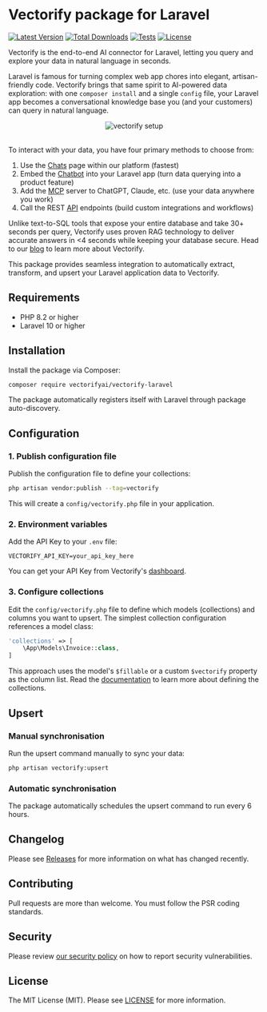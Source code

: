 # Vectorify package for Laravel

[![Latest Version](https://img.shields.io/packagist/v/vectorifyai/vectorify-laravel.svg?label=latest&style=flat)](https://packagist.org/packages/vectorifyai/vectorify-laravel)
[![Total Downloads](https://img.shields.io/packagist/dt/vectorifyai/vectorify-laravel.svg?style=flat)](https://packagist.org/packages/vectorifyai/vectorify-laravel)
[![Tests](https://img.shields.io/github/actions/workflow/status/vectorifyai/vectorify-laravel/tests.yml?label=tests&style=flat)](https://github.com/vectorifyai/vectorify-laravel/actions/workflows/tests.yml)
[![License](https://img.shields.io/packagist/l/vectorifyai/vectorify-laravel.svg?style=flat)](LICENSE.md)

Vectorify is the end-to-end AI connector for Laravel, letting you query and explore your data in natural language in seconds.

Laravel is famous for turning complex web app chores into elegant, artisan-friendly code. Vectorify brings that same spirit to AI-powered data exploration: with one `composer install` and a single `config` file, your Laravel app becomes a conversational knowledge base you (and your customers) can query in natural language.

<div align="center">
    <img alt="vectorify setup" src="https://vectorify.ai/packages/vectorify-laravel/vectorify-setup.svg">
    <br/><br/>
</div>

To interact with your data, you have four primary methods to choose from:

1. Use the [Chats](https://app.vectorify.ai/) page within our platform (fastest)
2. Embed the [Chatbot](https://docs.vectorify.ai/project/chatbot) into your Laravel app (turn data querying into a product feature)
3. Add the [MCP](https://docs.vectorify.ai/mcp-server) server to ChatGPT, Claude, etc. (use your data anywhere you work)
4. Call the REST [API](https://docs.vectorify.ai/api-reference) endpoints (build custom integrations and workflows)

Unlike text-to-SQL tools that expose your entire database and take 30+ seconds per query, Vectorify uses proven RAG technology to deliver accurate answers in <4 seconds while keeping your database secure. Head to our [blog](https://vectorify.ai/blog/vectorify-laravel-unlock-ai-ready-data-in-60-seconds) to learn more about Vectorify.

This package provides seamless integration to automatically extract, transform, and upsert your Laravel application data to Vectorify.

## Requirements

- PHP 8.2 or higher
- Laravel 10 or higher

## Installation

Install the package via Composer:

```bash
composer require vectorifyai/vectorify-laravel
```

The package automatically registers itself with Laravel through package auto-discovery.

## Configuration

### 1. Publish configuration file

Publish the configuration file to define your collections:

```bash
php artisan vendor:publish --tag=vectorify
```

This will create a `config/vectorify.php` file in your application.

### 2. Environment variables

Add the API Key to your `.env` file:

```env
VECTORIFY_API_KEY=your_api_key_here
```

You can get your API Key from Vectorify's [dashboard](https://app.vectorify.ai).

### 3. Configure collections

Edit the `config/vectorify.php` file to define which models (collections) and columns you want to upsert. The simplest collection configuration references a model class:

```php
'collections' => [
    \App\Models\Invoice::class,
]
```

This approach uses the model's `$fillable` or a custom `$vectorify` property as the column list. Read the [documentation](https://docs.vectorify.ai/configuration) to learn more about defining the collections.

## Upsert

### Manual synchronisation

Run the upsert command manually to sync your data:

```bash
php artisan vectorify:upsert
```

### Automatic synchronisation

The package automatically schedules the upsert command to run every 6 hours.

## Changelog

Please see [Releases](../../releases) for more information on what has changed recently.

## Contributing

Pull requests are more than welcome. You must follow the PSR coding standards.

## Security

Please review [our security policy](https://github.com/vectorifyai/laravel-vectorify/security/policy) on how to report security vulnerabilities.

## License

The MIT License (MIT). Please see [LICENSE](LICENSE.md) for more information.
